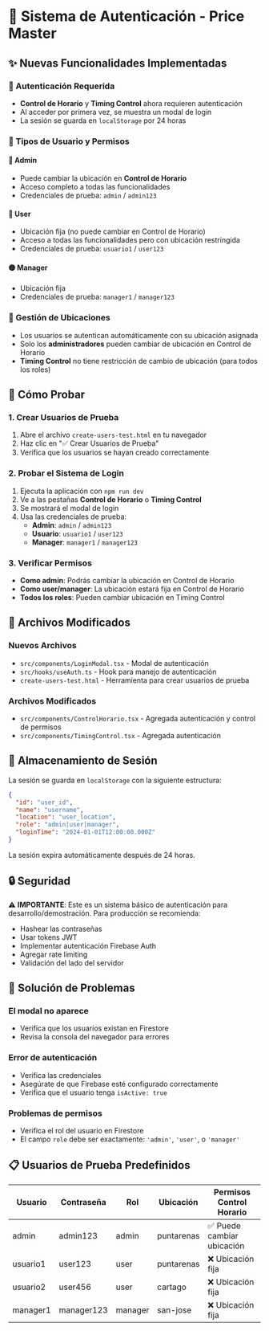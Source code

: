 # 🔐 Sistema de Autenticación - Price Master

## ✨ Nuevas Funcionalidades Implementadas

### 🔑 Autenticación Requerida
- **Control de Horario** y **Timing Control** ahora requieren autenticación
- Al acceder por primera vez, se muestra un modal de login
- La sesión se guarda en `localStorage` por 24 horas

### 👥 Tipos de Usuario y Permisos

#### 🔴 **Admin**
- Puede cambiar la ubicación en **Control de Horario**
- Acceso completo a todas las funcionalidades
- Credenciales de prueba: `admin` / `admin123`

#### 🔵 **User** 
- Ubicación fija (no puede cambiar en Control de Horario)
- Acceso a todas las funcionalidades pero con ubicación restringida
- Credenciales de prueba: `usuario1` / `user123`

#### 🟡 **Manager**
- Ubicación fija 
- Credenciales de prueba: `manager1` / `manager123`

### 🏢 Gestión de Ubicaciones
- Los usuarios se autentican automáticamente con su ubicación asignada
- Solo los **administradores** pueden cambiar de ubicación en Control de Horario
- **Timing Control** no tiene restricción de cambio de ubicación (para todos los roles)

## 🚀 Cómo Probar

### 1. Crear Usuarios de Prueba
1. Abre el archivo `create-users-test.html` en tu navegador
2. Haz clic en "✅ Crear Usuarios de Prueba"
3. Verifica que los usuarios se hayan creado correctamente

### 2. Probar el Sistema de Login
1. Ejecuta la aplicación con `npm run dev`
2. Ve a las pestañas **Control de Horario** o **Timing Control**
3. Se mostrará el modal de login
4. Usa las credenciales de prueba:
   - **Admin**: `admin` / `admin123`
   - **Usuario**: `usuario1` / `user123`
   - **Manager**: `manager1` / `manager123`

### 3. Verificar Permisos
- **Como admin**: Podrás cambiar la ubicación en Control de Horario
- **Como user/manager**: La ubicación estará fija en Control de Horario
- **Todos los roles**: Pueden cambiar ubicación en Timing Control

## 🔧 Archivos Modificados

### Nuevos Archivos
- `src/components/LoginModal.tsx` - Modal de autenticación
- `src/hooks/useAuth.ts` - Hook para manejo de autenticación
- `create-users-test.html` - Herramienta para crear usuarios de prueba

### Archivos Modificados
- `src/components/ControlHorario.tsx` - Agregada autenticación y control de permisos
- `src/components/TimingControl.tsx` - Agregada autenticación

## 💾 Almacenamiento de Sesión

La sesión se guarda en `localStorage` con la siguiente estructura:
```json
{
  "id": "user_id",
  "name": "username", 
  "location": "user_location",
  "role": "admin|user|manager",
  "loginTime": "2024-01-01T12:00:00.000Z"
}
```

La sesión expira automáticamente después de 24 horas.

## 🔒 Seguridad

⚠️ **IMPORTANTE**: Este es un sistema básico de autenticación para desarrollo/demostración. Para producción se recomienda:
- Hashear las contraseñas
- Usar tokens JWT
- Implementar autenticación Firebase Auth
- Agregar rate limiting
- Validación del lado del servidor

## 🐛 Solución de Problemas

### El modal no aparece
- Verifica que los usuarios existan en Firestore
- Revisa la consola del navegador para errores

### Error de autenticación
- Verifica las credenciales
- Asegúrate de que Firebase esté configurado correctamente
- Verifica que el usuario tenga `isActive: true`

### Problemas de permisos
- Verifica el rol del usuario en Firestore
- El campo `role` debe ser exactamente: `'admin'`, `'user'`, o `'manager'`

## 📋 Usuarios de Prueba Predefinidos

| Usuario | Contraseña | Rol | Ubicación | Permisos Control Horario |
|---------|------------|-----|-----------|-------------------------|
| admin | admin123 | admin | puntarenas | ✅ Puede cambiar ubicación |
| usuario1 | user123 | user | puntarenas | ❌ Ubicación fija |
| usuario2 | user456 | user | cartago | ❌ Ubicación fija |
| manager1 | manager123 | manager | san-jose | ❌ Ubicación fija |
